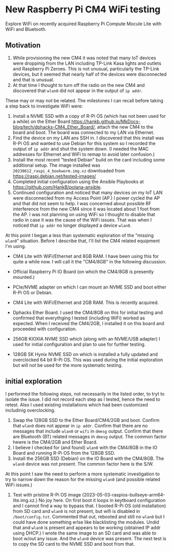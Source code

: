 # New Raspberry Pi CM4 WiFi testing

Explore WiFi on recently acquired Raspberry Pi Compute Mocule Lite with WiFi and Bluetooth.

## Motivation

1. While provisioning the new CM4 it was noted that many IoT devices were droppinig from the LAN including TP-Link Kasa lights and outlets and Raspberry Pi Zeroes. This is not unusual, particularly the TP-Link devices, but it seemed that nearly half of the devices were disconnected and that is unusual.
1. At that time I thought to turn off the radio on the new CM4 and discovered that `wlan0` did not appear in the output of `ip addr`.

These may or may not be related. The milestones I can recall before taking a step back to investigate WiFi were:

1. Install a NVME SSD with a copy of R-Pi OS (which has not been used for a while) on the Ether Board <https://hankb.github.io/MkDocs-blog/tech/dphacks-CM4_Ether_Board/>, attach the new CM4 to the board and boot. The board was connected to my LAN via Ethernet.
1. Find the device on my LAN ans SSH in. I discovered that this install was R-Pi OS and wanted to use Debian for this system so I recorded the output of `ip addr` and shut the system down. (I needed the MAC addresses for Ethernet and WiFi to remap to avoid later confusion.)
1. Install the most recent "tested Debian" build on the card including some additional setup. The image installed was `20230612_raspi_4_bookworm.img.xz` downloaded from <https://raspi.debian.net/tested-images/>
1. Completed initial configuration using the Ansible Playbooks at <https://github.com/HankB/polana-ansible>.
1. Continued configuration and noticed that many devices on my IoT LAN were disconnected from my Access Point (AP.) I power cycled the AP and that did not seem to help. I was concerned about possible RF interference from the new CM4 since it was located about 1 foot from the AP. I was not planning on using WiFi so I thought to disable that radio in case it was the cause of the WiFi issues. That was when I noticed that `ip addr` no longer displayed a device `wlan0`.

At this point I began a less than systematic exploration of the "missing `wlan0`" situation. Before I describe that, I'll list the CM4 related equipment I'm using.

* CM4 Lite with WiFi/Ethernet and 8GB RAM. I have been using this for quite a while now. I will call it the "CM4/8GB" in the following discussion.
* Official Raspberry Pi IO Board (on which the CM4/8GB is presently mounted.)
* PCIe/NVME adapter on which I can mount an NVME SSD and boot either R-Pi OS or Debian.

* CM4 Lite with WiFi/Ethernet and 2GB RAM. This is recently acquired.
* Dphacks Ether Board. I used the CM4/8GB on this for initial testing and confirmed that everythging I tested (including WiFi) worked as expected. When I received the CM4/2GB, I installed it on this board and proceeded with configuration.

* 256GB KIOXIA NVME SSD which (along with an NVME/USB adapter) I used for initial configuration and plan to use for further testing.
* 128GB SK Hynix NVME SSD on which is installed a fully updated and overclocked 64 bit R-Pi OS. This was used during the initial exploration but will not be used for the more systematic testing.

## initial exploration

I performed the following steps, not necessarily in the listed order, to tryt to isolate the issue. I did not record each step as I tested, hence the need to retest. Also I used existing installations which had been customized includinig overclocking.

1. Swap the 128GB SSD to the Ether Board/CM4/2GB and boot. Confirm that `wlan0` does not appear in `ip addr`. Confirm that there are no messages that include `wlan0` or `wifi` in `dmesg` output. Confirm that there are Bluetooth (BT) related messages in `dmesg` output. The common factor hewre is the CM4/2GB and Ether Board.
1. I believe I checked for (and found) `wlan0` with the CM4/8GB in the IO Board and running R-Pi OS from the 128GB SSD.
1. Install the 256GB SSD (Debian) on the IO Board with the CM4/8GB. The `wlan0` device was not present. The common factor here is the S/W.

At this point I saw the need to perform a more systematic investigation to try to narrow down the reason for the missing `wlan0` (and possible related WiFi issues.)

1. Test with pristine R-Pi OS image (2023-05-03-raspios-bullseye-arm64-lite.img.xz.) No joy here. On first boot it loops in keytboard configuration and I cannot find a way to bypass that. I booted R-Pi OS (old installation) from SD card and `wlan0` is not present, but wifi is disabled in `/boot/config.txt`. Commented that out, rebooted and still no `wlan0` but I could have done something erlse like blacklisting the modules. Undid that and `wlan0` is present and appears to be working (obtained IP addr using DHCP.) I wrote the same image to an SD card and was able to boot w/out any issue. And the `wlan0` device was present. The next test is to copy the SD card to the NVME SSD and boot from that.
